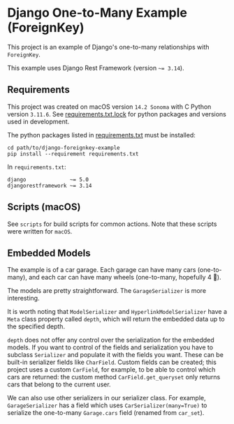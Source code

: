 # Django One-to-Many Example (ForeignKey)

This project is an example of Django's one-to-many relationships with `ForeignKey`.

This example uses Django Rest Framework (version `~= 3.14`).

## Requirements

This project was created on macOS version `14.2 Sonoma` with C Python version `3.11.6`. See [requirements.txt.lock](./requirements.txt.lock) for python packages and versions used in development.

The python packages listed in [requirements.txt](./requirements.txt) must be installed:

```shell
cd path/to/django-foreignkey-example
pip install --requirement requirements.txt
```

In `requirements.txt`:

```text
django              ~= 5.0
djangorestframework ~= 3.14
```

## Scripts (macOS)

See `scripts` for build scripts for common actions. Note that these scripts were written for `macOS`.

## Embedded Models

The example is of a car garage. Each garage can have many cars (one-to-many), and each car can have many wheels (one-to-many, hopefully 4 🙂).

The models are pretty straightforward. The `GarageSerializer` is more interesting.

It is worth noting that `ModelSerializer` and `HyperlinkModelSerializer` have a `Meta` class property called `depth`, which will return the embedded data up to the specified depth.

`depth` does not offer any control over the serialization for the embedded models. If you want to control of the fields and  serialization you have to subclass `Serializer` and populate it with the fields you want. These can be built-in serializer fields like `CharField`. Custom fields can be created; this project uses a custom `CarField`, for example, to be able to control which cars are returned: the custom method `CarField.get_queryset` only returns cars that belong to the current user.

We can also use other serializers in our serializer class. For example, `GarageSerializer` has a field which uses `CarSerializer(many=True)` to serialize the one-to-many `Garage.cars` field (renamed from `car_set`).
